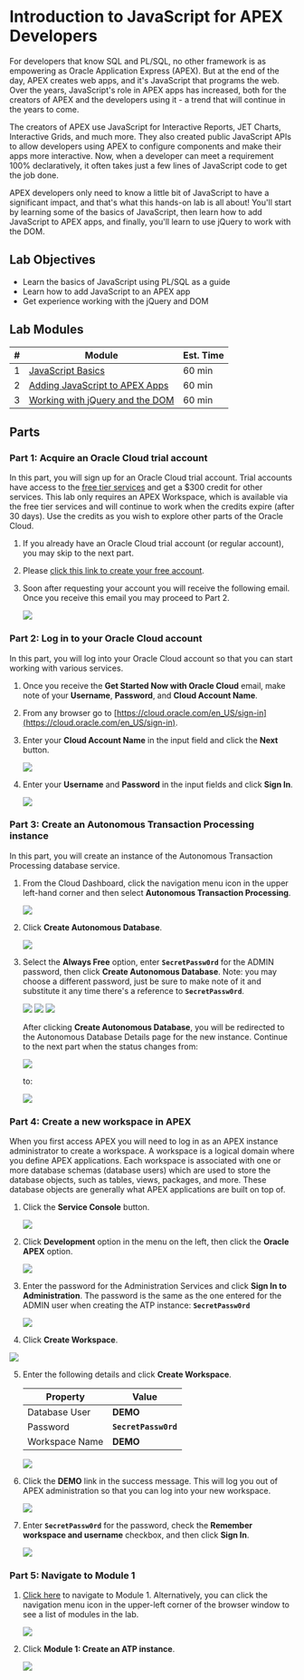 # Introduction to JavaScript for APEX Developers

For developers that know SQL and PL/SQL, no other framework is as empowering as Oracle Application Express (APEX). But at the end of the day, APEX creates web apps, and it's JavaScript that programs the web. Over the years, JavaScript's role in APEX apps has increased, both for the creators of APEX and the developers using it - a trend that will continue in the years to come.

The creators of APEX use JavaScript for Interactive Reports, JET Charts, Interactive Grids, and much more. They also created public JavaScript APIs to allow developers using APEX to configure components and make their apps more interactive. Now, when a developer can meet a requirement 100% declaratively, it often takes just a few lines of JavaScript code to get the job done.

APEX developers only need to know a little bit of JavaScript to have a significant impact, and that's what this hands-on lab is all about! You'll start by learning some of the basics of JavaScript, then learn how to add JavaScript to APEX apps, and finally, you'll learn to use jQuery to work with the DOM.
## Lab Objectives

* Learn the basics of JavaScript using PL/SQL as a guide
* Learn how to add JavaScript to an APEX app
* Get experience working with the jQuery and DOM

## Lab Modules

| # | Module | Est. Time |
| --- | --- | --- |
| 1 | [JavaScript Basics](1-javascript-basics.md) | 60 min |
| 2 | [Adding JavaScript to APEX Apps](2-adding-javascript-to-apex-apps.md) | 60 min |
| 3 | [Working with jQuery and the DOM](3-working-with-the-dom-and-jquery.md) | 60 min |

## Parts

### **Part 1**: Acquire an Oracle Cloud trial account

In this part, you will sign up for an Oracle Cloud trial account. Trial accounts have access to the [free tier services](https://www.oracle.com/cloud/free/) and get a $300 credit for other services. This lab only requires an APEX Workspace, which is available via the free tier services and will continue to work when the credits expire (after 30 days). Use the credits as you wish to explore other parts of the Oracle Cloud.

1.  If you already have an Oracle Cloud trial account (or regular account), you may skip to the next part.

2.  Please <a href="https://myservices.us.oraclecloud.com/mycloud/signup?language=en&sourceType=:ow:lp:mt::RC_NAMK190904P00063:SodaNodeJson&intcmp=:ow:lp:mt::RC_NAMK190904P00063:SodaNodeJson" target="_trial_">click this link to create your free account</a>. 

3.  Soon after requesting your account you will receive the following email. Once you receive this email you may proceed to Part 2.

    ![](images/get-started-email.png)

### **Part 2:** Log in to your Oracle Cloud account

In this part, you will log into your Oracle Cloud account so that you can start working with various services.

1.  Once you receive the **Get Started Now with Oracle Cloud** email, make note of your **Username**, **Password**, and **Cloud Account Name**.

2.  From any browser go to [https://cloud.oracle.com/en_US/sign-in](https://cloud.oracle.com/en_US/sign-in).

3.  Enter your **Cloud Account Name** in the input field and click the **Next** button.

    ![](images/enter-oracle-cloud-account-name.png)

4.  Enter your **Username** and **Password** in the input fields and click **Sign In**.

    ![](images/0/enter-user-name-and-password.png)

### **Part 3:** Create an Autonomous Transaction Processing instance

In this part, you will create an instance of the Autonomous Transaction Processing database service.

1.  From the Cloud Dashboard, click the navigation menu icon in the upper left-hand corner and then select **Autonomous Transaction Processing**.

    ![](images/0/select-atp-in-nav-menu.png)

2.  Click **Create Autonomous Database**.

    ![](images/click-create-autonomous-database.png)

3.  Select the **Always Free** option, enter **`SecretPassw0rd`** for the ADMIN password, then click **Create Autonomous Database**. Note: you may choose a different password, just be sure to make note of it and substitute it any time there's a reference to **`SecretPassw0rd`**.

    ![](images/atp-settings-1.png)
    ![](images/atp-settings-2.png)
    ![](images/atp-settings-3.png)

    After clicking **Create Autonomous Database**, you will be redirected to the Autonomous Database Details page for the new instance. Continue to the next part when the status changes from:

    ![](images/status-provisioning.png) 

    to:

    ![](images/status-available.png)

### **Part 4:** Create a new workspace in APEX

When you first access APEX you will need to log in as an APEX instance administrator to create a workspace. A workspace is a logical domain where you define APEX applications. Each workspace is associated with one or more database schemas (database users) which are used to store the database objects, such as tables, views, packages, and more. These database objects are generally what APEX applications are built on top of.

1.  Click the **Service Console** button.

    ![](images/click-atp-service-console.png)

2.  Click **Development** option in the menu on the left, then click the **Oracle APEX** option.

    ![](images/click-oracle-apex.png)

3.  Enter the password for the Administration Services and click **Sign In to Administration**. The password is the same as the one entered for the ADMIN user when creating the ATP instance: **`SecretPassw0rd`**

    ![](images/0/log-in-as-admin.png)

4.  Click **Create Workspace**.
  
   ![](images/0/welcome-create-workspace.png)

5.  Enter the following details and click **Create Workspace**.

    | Property | Value |
    | --- | --- |
    | Database User | **DEMO** |
    | Password | **`SecretPassw0rd`** |
    | Workspace Name | **DEMO** |
  
    ![](images/create-workspace.png)

6.  Click the **DEMO** link in the success message. This will log you out of APEX administration so that you can log into your new workspace. 
	
    ![](images/log-out-from-admin.png)

7.  Enter **`SecretPassw0rd`** for the password, check the **Remember workspace and username** checkbox, and then click **Sign In**.

    ![](images/log-in-to-workspace.png)

### **Part 5**: Navigate to Module 1

1.  [Click here](1-javascript-basics.md) to navigate to Module 1. Alternatively, you can click the navigation menu icon in the upper-left corner of the browser window to see a list of modules in the lab.

    ![](images/lab-intro.png)

2. Click **Module 1: Create an ATP instance**.
  
    ![](images/lab-contents.png)
